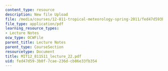 ```yaml
---
content_type: resource
description: New file Upload
file: /media/courses/12-811-tropical-meteorology-spring-2011/fed47d593b0f7cae236dcb86e33fb354_MIT12_811S11_lecture_22.pdf
file_type: application/pdf
learning_resource_types:
- Lecture Notes
ocw_type: OCWFile
parent_title: Lecture Notes
parent_type: CourseSection
resourcetype: Document
title: MIT12_811S11_lecture_22.pdf
uid: fed47d59-3b0f-7cae-236d-cb86e33fb354
---
```

